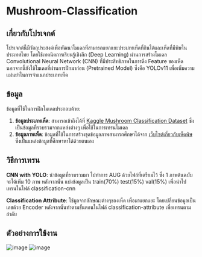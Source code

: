 # Mushroom-Classification

## เกี่ยวกับโปรเจกต์
โปรเจกต์นี้มีวัตถุประสงค์เพื่อพัฒนาโมเดลที่สามารถแยกแยะประเภทเห็ดที่กินได้และเห็ดที่มีพิษในประเทศไทย โดยใช้เทคนิคการเรียนรู้เชิงลึก (Deep Learning) ผ่านการสร้างโมเดล Convolutional Neural Network (CNN) ที่มีประสิทธิภาพในการดึง Feature ของเห็ด นอกจากนี้ยังใช้โมเดลที่ผ่านการฝึกมาก่อน (Pretrained Model) ซึ่งคือ YOLOv11 เพื่อเพิ่มความแม่นยำในการจำแนกประเภทเห็ด

## ข้อมูล
ข้อมูลที่ใช้ในการฝึกโมเดลประกอบด้วย:
1. **ข้อมูลประเภทเห็ด**: สามารถเข้าถึงได้ที่ [Kaggle Mushroom Classification Dataset](https://www.kaggle.com/datasets/uciml/mushroom-classification) ซึ่งเป็นข้อมูลที่รวบรวมจากแหล่งต่างๆ เพื่อใช้ในการเทรนโมเดล 
2. **ข้อมูลภาพเห็ด**: ข้อมูลที่ใช้ในการสร้างชุดข้อมูลภาพสามารถศึกษาได้จาก [เว็บไซต์เกี่ยวกับเห็ดพิษ](https://science.sut.ac.th/gradbio/stupresent/2550/1_2550/gr4/toxic_mushroom.htm) ซึ่งเป็นแหล่งข้อมูลที่ศึกษาหาได้ด้วยตนเอง

## วิธีการเทรน
**CNN with YOLO**: นำข้อมูลที่รวบรวมมา ไปทำการ AUG ด้วยไฟล์ที่เตรียมไว้ ซึ่ง 1 ภาพต้นฉบับจะได้เพิ่ม 10 ภาพ
หลังจากนั้น แบ่งข้อมูลเป็น train(70%) test(15%) val(15%) เพื่อนำไปเทรนในไฟล์ classification-cnn


**Classification Attribute**: ใช้มูลจากลักษณะต่างๆของเห็ด เพื่อมาแยกแยะ โดยเปลี่ยนข้อมูลเป็นเลขด้วย Encoder 
หลังจากนั้นทำตามขั้นตอนในไฟล์ classification-attribute เพื่อเทรนตามลำดับ 

## ตัวอย่างการใช้งาน

![image](https://github.com/user-attachments/assets/891342aa-d155-4640-b3f5-8082c4617865)  ![image](https://github.com/user-attachments/assets/47e7173f-940d-410e-bc5d-1e057886022b)


